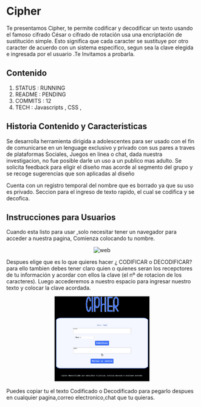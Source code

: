 # Cipher 
Te  presentamos Cipher, te permite codificar  y decodificar  un texto   usando  el famoso cifrado César  o cifrado de rotación usa una encriptación de sustitución simple. Esto significa que cada caracter se sustituye por otro caracter de acuerdo con un sistema especifico,  segun sea la clave elegida  e ingresada  por el usuario .Te Invitamos  a probarla. 

## Contenido  


1. STATUS  : RUNNING  
2. README  : PENDING 
3. COMMITS : 12
4. TECH    : Javascripts ,  CSS ,

## Historia Contenido  y Caracteristicas 

Se desarrolla herramienta dirigida a adolescentes para ser usado  con el fin de comunicarse en un lenguage  exclusivo y privado con sus pares a traves de plataformas Sociales, Juegos en linea o chat,  dada nuestra investigacion, no fue posible darle un uso a un publico mas adulto. 
Se solicita feedback  para   eligir el diseño  mas acorde al segmento  del grupo  y se recoge  sugerencias que son aplicadas   al diseño  

Cuenta  con  un registro temporal del nombre que es borrado ya que su uso es  privado.
Seccion para el ingreso de texto rapido, el cual se codifica y se decofica.


## Instrucciones para Usuarios  

Cuando esta listo para usar ,solo necesitar tener  un navegador  para  acceder a nuestra  pagina, Comienza  colocando tu nombre. 

<p align="center">
  <img src="../src/media/IMAGWEB.png" width="250" title="web">
</p>

Despues elige que es lo  que quieres hacer ¿ CODIFICAR  o DECODIFICAR?  para ello tambien debes tener  claro  quien o quienes seran los recepctores de tu información  y acordar con ellos la clave  (el nº  de rotacion de los caracteres).
Luego accederemos   a  nuestro espacio   para ingresar nuestro texto  y colocar la clave acordada.  
<p align="center">
  <img src="../src/media/cifrado.png" width="250" title="web">
</p>

Puedes copiar tu el texto Codificado o Decodificado para   pegarlo despues  en cualquier  pagina,correo electronico,chat que tu quieras.